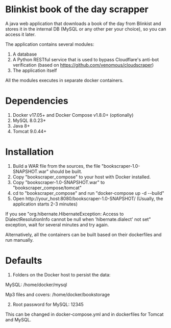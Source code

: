# Blinkist book of the day scrapper

A java web application that downloads a book of the day from Blinkist and stores it in the internal DB (MySQL or any other per your choice), so you can access it later.

The application contains several modules:
1. A database
2. A Python RESTful service that is used to bypass Cloudflare's anti-bot verification (based on https://github.com/venomous/cloudscraper)
3. The application itself

All the modules executes in separate docker containers.

# Dependencies

1. Docker v17.05+ and Docker Compose v1.8.0+ (optionally)
2. MySQL 8.0.23+
3. Java 8+
4. Tomcat 9.0.44+

# Installation

1. Build a WAR file from the sources, the file "bookscraper-1.0-SNAPSHOT.war" should be built.
2. Copy "bookscraper_compose" to your host with Docker installed.
3. Copy "bookscraper-1.0-SNAPSHOT.war" to "bookscraper_compose/tomcat"
4. cd to "bookscraper_compose" and run "docker-compose up -d --build"
5. Open http://your_host:8080/bookscraper-1.0-SNAPSHOT/ (Usually, the application starts 2-3 minutes)

If you see "org.hibernate.HibernateException: Access to DialectResolutionInfo cannot be null when 'hibernate.dialect' not set" exception, wait for several minutes and try again.

Alternatively, all the containers can be built based on their dockerfiles and run manually.

# Defaults

1. Folders on the Docker host to persist the data:

MySQL: /home/docker/mysql

Mp3 files and covers: /home/docker/bookstorage

2. Root password for MySQL: 12345

This can be changed in docker-compose.yml and in dockerfiles for Tomcat and MySQL.











